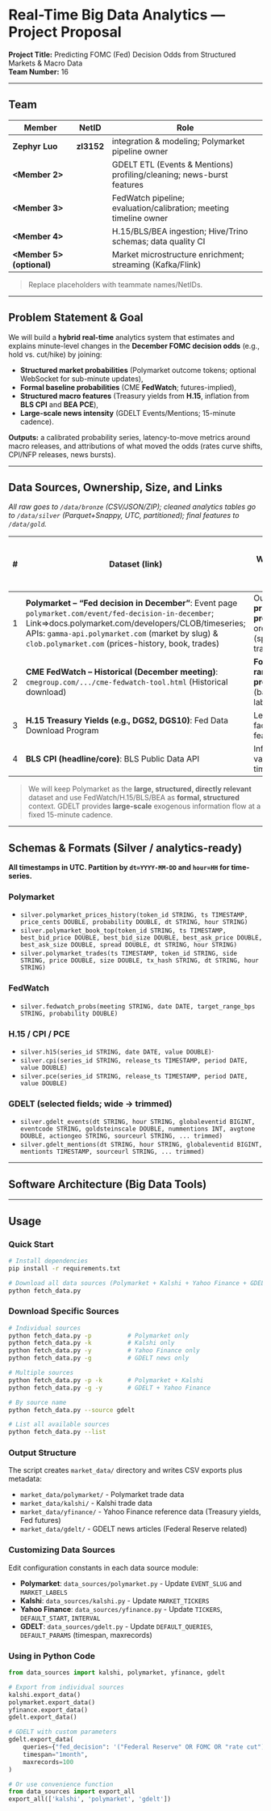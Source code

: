 # Real-Time Big Data Analytics — Project Proposal

**Project Title:** Predicting FOMC (Fed) Decision Odds from Structured Markets & Macro Data  
**Team Number:** 16

---

## Team

| Member                    | NetID      | Role                                                                  |
| ------------------------- | ---------- | --------------------------------------------------------------------- |
| **Zephyr Luo**            | **zl3152** | integration & modeling; Polymarket pipeline owner                     |
| **<Member 2>**            | <netid>    | GDELT ETL (Events & Mentions) profiling/cleaning; news-burst features |
| **<Member 3>**            | <netid>    | FedWatch pipeline; evaluation/calibration; meeting timeline owner     |
| **<Member 4>**            | <netid>    | H.15/BLS/BEA ingestion; Hive/Trino schemas; data quality CI           |
| **<Member 5> (optional)** | <netid>    | Market microstructure enrichment; streaming (Kafka/Flink)             |

> Replace placeholders with teammate names/NetIDs.

---

## Problem Statement & Goal

We will build a **hybrid real-time** analytics system that estimates and explains minute-level changes in the **December FOMC decision odds** (e.g., hold vs. cut/hike) by joining:

- **Structured market probabilities** (Polymarket outcome tokens; optional WebSocket for sub-minute updates),
- **Formal baseline probabilities** (CME **FedWatch**; futures-implied),
- **Structured macro features** (Treasury yields from **H.15**, inflation from **BLS CPI** and **BEA PCE**),
- **Large-scale news intensity** (GDELT Events/Mentions; 15-minute cadence).

**Outputs:** a calibrated probability series, latency-to-move metrics around macro releases, and attributions of what moved the odds (rates curve shifts, CPI/NFP releases, news bursts).

---

## Data Sources, Ownership, Size, and Links

_All raw goes to `/data/bronze` (CSV/JSON/ZIP); cleaned analytics tables go to `/data/silver` (Parquet+Snappy, UTC, partitioned); final features to `/data/gold`._

| #   | Dataset (link)                                                                                                                                                                                                                                                          | What we use it for                                                                 | Cadence                                 |                 Est. size (our 4–8 week window) | Owner (MR profiling & cleaning) |
| --- | ----------------------------------------------------------------------------------------------------------------------------------------------------------------------------------------------------------------------------------------------------------------------- | ---------------------------------------------------------------------------------- | --------------------------------------- | ----------------------------------------------: | ------------------------------- |
| 1   | **Polymarket – “Fed decision in December”**: Event page `polymarket.com/event/fed-decision-in-december`; Link=>docs.polymarket.com/developers/CLOB/timeseries; APIs: `gamma-api.polymarket.com` (market by slug) & `clob.polymarket.com` (prices-history, book, trades) | Outcome-token **price ≈ probability**; order book (spreads/depth); trades (impact) | Sec–min (poll or WS); backfill via REST | **GBs+** (book snapshots every 10–15s + trades) | **Zephyr**                      |
| 2   | **CME FedWatch – Historical (December meeting)**: `cmegroup.com/.../cme-fedwatch-tool.html` (Historical download)                                                                                                                                                       | **Formal target-range probabilities** (baseline & labels)                          | Daily                                   |                                         **MBs** | <Member 3>                      |
| 3   | **H.15 Treasury Yields (e.g., DGS2, DGS10)**: Fed Data Download Program                                                                                                                                                                                                 | Level/slope factors (rates features)                                               | Daily                                   |                                   **10s of MB** | <Member 4>                      |
| 4   | **BLS CPI (headline/core)**: BLS Public Data API                                                                                                                                                                                                                        | Inflation release values, release timestamps                                       | Monthly (+ schedule)                    |                                         **MBs** | <Member 4>                      |

> We will keep Polymarket as the **large, structured, directly relevant** dataset and use FedWatch/H.15/BLS/BEA as **formal, structured** context. GDELT provides **large-scale** exogenous information flow at a fixed 15-minute cadence.

---

## Schemas & Formats (Silver / analytics-ready)

**All timestamps in UTC. Partition by `dt=YYYY-MM-DD` and `hour=HH` for time-series.**

### Polymarket

- `silver.polymarket_prices_history(token_id STRING, ts TIMESTAMP, price_cents DOUBLE, probability DOUBLE, dt STRING, hour STRING)`
- `silver.polymarket_book_top(token_id STRING, ts TIMESTAMP, best_bid_price DOUBLE, best_bid_size DOUBLE, best_ask_price DOUBLE, best_ask_size DOUBLE, spread DOUBLE, dt STRING, hour STRING)`
- `silver.polymarket_trades(ts TIMESTAMP, token_id STRING, side STRING, price DOUBLE, size DOUBLE, tx_hash STRING, dt STRING, hour STRING)`

### FedWatch

- `silver.fedwatch_probs(meeting STRING, date DATE, target_range_bps STRING, probability DOUBLE)`

### H.15 / CPI / PCE

- `silver.h15(series_id STRING, date DATE, value DOUBLE)`·
- `silver.cpi(series_id STRING, release_ts TIMESTAMP, period DATE, value DOUBLE)`
- `silver.pce(series_id STRING, release_ts TIMESTAMP, period DATE, value DOUBLE)`

### GDELT (selected fields; wide → trimmed)

- `silver.gdelt_events(dt STRING, hour STRING, globaleventid BIGINT, eventcode STRING, goldsteinscale DOUBLE, nummentions INT, avgtone DOUBLE, actiongeo STRING, sourceurl STRING, ... trimmed)`
- `silver.gdelt_mentions(dt STRING, hour STRING, globaleventid BIGINT, mentionts TIMESTAMP, sourceurl STRING, ... trimmed)`

---

## Software Architecture (Big Data Tools)

---

## Usage

### Quick Start

```bash
# Install dependencies
pip install -r requirements.txt

# Download all data sources (Polymarket + Kalshi + Yahoo Finance + GDELT)
python fetch_data.py
```

### Download Specific Sources

```bash
# Individual sources
python fetch_data.py -p          # Polymarket only
python fetch_data.py -k          # Kalshi only
python fetch_data.py -y          # Yahoo Finance only
python fetch_data.py -g          # GDELT news only

# Multiple sources
python fetch_data.py -p -k       # Polymarket + Kalshi
python fetch_data.py -g -y       # GDELT + Yahoo Finance

# By source name
python fetch_data.py --source gdelt

# List all available sources
python fetch_data.py --list
```

### Output Structure

The script creates `market_data/` directory and writes CSV exports plus metadata:

- `market_data/polymarket/` - Polymarket trade data
- `market_data/kalshi/` - Kalshi trade data
- `market_data/yfinance/` - Yahoo Finance reference data (Treasury yields, Fed futures)
- `market_data/gdelt/` - GDELT news articles (Federal Reserve related)

### Customizing Data Sources

Edit configuration constants in each data source module:

- **Polymarket**: `data_sources/polymarket.py` - Update `EVENT_SLUG` and `MARKET_LABELS`
- **Kalshi**: `data_sources/kalshi.py` - Update `MARKET_TICKERS`
- **Yahoo Finance**: `data_sources/yfinance.py` - Update `TICKERS`, `DEFAULT_START`, `INTERVAL`
- **GDELT**: `data_sources/gdelt.py` - Update `DEFAULT_QUERIES`, `DEFAULT_PARAMS` (timespan, maxrecords)

### Using in Python Code

```python
from data_sources import kalshi, polymarket, yfinance, gdelt

# Export from individual sources
kalshi.export_data()
polymarket.export_data()
yfinance.export_data()
gdelt.export_data()

# GDELT with custom parameters
gdelt.export_data(
    queries={"fed_decision": '("Federal Reserve" OR FOMC OR "rate cut")'},
    timespan="1month",
    maxrecords=100
)

# Or use convenience function
from data_sources import export_all
export_all(['kalshi', 'polymarket', 'gdelt'])
```

